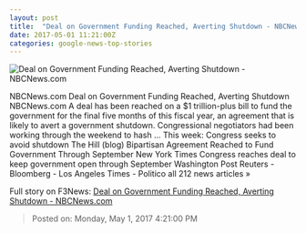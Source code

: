 ```yaml
---
layout: post
title:  "Deal on Government Funding Reached, Averting Shutdown - NBCNews.com"
date: 2017-05-01 11:21:00Z
categories: google-news-top-stories
---
```


![Deal on Government Funding Reached, Averting Shutdown - NBCNews.com](https://media1.s-nbcnews.com/j/newscms/2017_18/1983721/170501-congress-capitol-cr-0743_298df46617a81b59d07f6543cb14e4ee.nbcnews-fp-1200-800.jpg)

NBCNews.com Deal on Government Funding Reached, Averting Shutdown NBCNews.com A deal has been reached on a $1 trillion-plus bill to fund the government for the final five months of this fiscal year, an agreement that is likely to avert a government shutdown. Congressional negotiators had been working through the weekend to hash ... This week: Congress seeks to avoid shutdown The Hill (blog) Bipartisan Agreement Reached to Fund Government Through September New York Times Congress reaches deal to keep government open through September Washington Post Reuters - Bloomberg - Los Angeles Times - Politico all 212 news articles »


Full story on F3News: [Deal on Government Funding Reached, Averting Shutdown - NBCNews.com](http://www.f3nws.com/n/J4evgD)

> Posted on: Monday, May 1, 2017 4:21:00 PM
